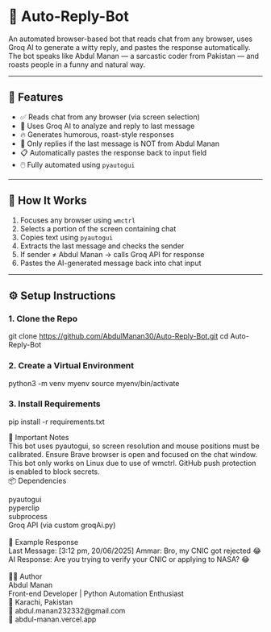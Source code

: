 # 🤖 Auto-Reply-Bot

An automated browser-based bot that reads chat from any browser, uses Groq AI to generate a witty reply, and pastes the response automatically. The bot speaks like Abdul Manan — a sarcastic coder from Pakistan — and roasts people in a funny and natural way.

---

## 🚀 Features

- ✅ Reads chat from any browser (via screen selection)
- 🤖 Uses Groq AI to analyze and reply to last message
- 🔥 Generates humorous, roast-style responses
- 🧠 Only replies if the last message is NOT from Abdul Manan
- 📋 Automatically pastes the response back to input field
- 🖱️ Fully automated using `pyautogui`

---

## 🧠 How It Works

1. Focuses any browser using `wmctrl`
2. Selects a portion of the screen containing chat
3. Copies text using `pyautogui`
4. Extracts the last message and checks the sender
5. If sender ≠ Abdul Manan → calls Groq API for response
6. Pastes the AI-generated message back into chat input

---

## ⚙️ Setup Instructions

### 1. Clone the Repo
git clone https://github.com/AbdulManan30/Auto-Reply-Bot.git
cd Auto-Reply-Bot

### 2. Create a Virtual Environment
python3 -m venv myenv
source myenv/bin/activate

### 3. Install Requirements
pip install -r requirements.txt

🔐 Important Notes
<br/>
This bot uses pyautogui, so screen resolution and mouse positions must be calibrated.
Ensure Brave browser is open and focused on the chat window.
This bot only works on Linux due to use of wmctrl.
GitHub push protection is enabled to block secrets.
<br/>
📦 Dependencies
<div>pyautogui</div>
<div>pyperclip</div>
<div>subprocess</div>
<div>Groq API (via custom groqAi.py)</div>
<br/>
🧪 Example Response
<div>Last Message: [3:12 pm, 20/06/2025] Ammar: Bro, my CNIC got rejected 😂</div>
<div>AI Response: Are you trying to verify your CNIC or applying to NASA? 😂</div>
<br/>
🙋‍♂️ Author
<div>Abdul Manan</div>
<div>Front-end Developer | Python Automation Enthusiast</div>
<div>📍 Karachi, Pakistan</div>
<div>📧 abdul.manan232332@gmail.com</div>
<div>🔗 abdul-manan.vercel.app</div>


